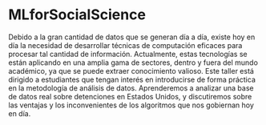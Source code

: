 # MLforSocialScience
Debido a la gran cantidad de datos que se generan día a día, existe hoy en día la necesidad de  desarrollar técnicas de computación eficaces para procesar tal cantidad de información.  Actualmente, estas tecnologías se están aplicando  en una amplia gama de sectores, dentro y fuera del mundo académico, ya que se puede extraer conocimiento  valioso. Este taller está dirigido a estudiantes que tengan interés en introducirse de forma práctica en la  metodología de análisis de datos. Aprenderemos a analizar una base de datos real sobre detenciones en  Estados Unidos, y discutiremos sobre las ventajas y los inconvenientes de los algoritmos que nos gobiernan  hoy en día.
